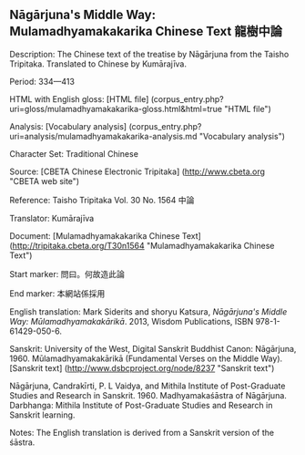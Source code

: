## Nāgārjuna's Middle Way: Mulamadhyamakakarika Chinese Text 龍樹中論

Description: The Chinese text of the treatise by Nāgārjuna from the Taisho Tripitaka. Translated to Chinese by Kumārajīva.

Period: 334—413

HTML with English gloss: [HTML file] (corpus_entry.php?uri=gloss/mulamadhyamakakarika-gloss.html&html=true "HTML file")

Analysis: [Vocabulary analysis] (corpus_entry.php?uri=analysis/mulamadhyamakakarika-analysis.md "Vocabulary analysis")

Character Set: Traditional Chinese

Source: [CBETA Chinese Electronic Tripitaka] (http://www.cbeta.org "CBETA web site")

Reference: Taisho Tripitaka Vol. 30 No. 1564 中論

Translator: Kumārajīva

Document: [Mulamadhyamakakarika Chinese Text] (http://tripitaka.cbeta.org/T30n1564 "Mulamadhyamakakarika Chinese Text")

Start marker: 問曰。何故造此論

End marker: 本網站係採用

English	translation: Mark Siderits and shoryu Katsura, <i>Nāgārjuna's Middle Way: Mūlamadhyamakakārikā</i>. 
2013, Wisdom Publications, ISBN 978-1-61429-050-6.

Sanskrit: University of the West, Digital Sanskrit Buddhist Canon: Nāgārjuna, 1960. Mūlamadhyamakakārikā (Fundamental Verses on the Middle Way). 
[Sanskrit text] (http://www.dsbcproject.org/node/8237 "Sanskrit text")

Nāgārjuna, Candrakīrti, P. L Vaidya, and Mithila Institute of Post-Graduate Studies and Research in Sanskrit. 1960. Madhyamakaśāstra of Nāgārjuna. Darbhanga: Mithila Institute of Post-Graduate Studies and Research in Sanskrit learning.

Notes: The English translation is derived from a Sanskrit version of the śāstra.

